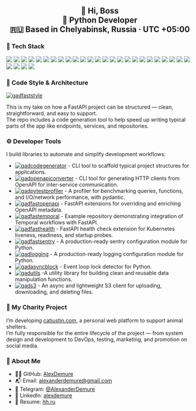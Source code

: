 <h2 align="center">
  <strong>👋 Hi, Boss</strong><br>
  <strong>🐍 Python Developer</strong><br>
  🇷🇺 Based in Chelyabinsk, Russia · UTC +05:00
</h2>

### 🧰 Tech Stack

<p align="left">
  <img src="https://img.shields.io/badge/Web-000?style=for-the-badge&logo=Google-Chrome&logoColor=white"/>
  <img src="https://img.shields.io/badge/Backend-000?style=for-the-badge&logo=serverfault&logoColor=white"/>
  <img src="https://img.shields.io/badge/Python-3776AB?style=for-the-badge&logo=python&logoColor=white"/>
  <img src="https://img.shields.io/badge/FastAPI-009688?style=for-the-badge&logo=fastapi&logoColor=white"/>
  <img src="https://img.shields.io/badge/SQLAlchemy-000000?style=for-the-badge&logo=sqlalchemy&logoColor=white"/>
  <img src="https://img.shields.io/badge/Pydantic-0892d0?style=for-the-badge&logo=pydantic&logoColor=white"/>
  <img src="https://img.shields.io/badge/UV-000?style=for-the-badge&logo=python&logoColor=white"/>
  <img src="https://img.shields.io/badge/Poetry-000?style=for-the-badge&logo=python&logoColor=white"/>
  <img src="https://img.shields.io/badge/PostgreSQL-336791?style=for-the-badge&logo=postgresql&logoColor=white"/>
  <img src="https://img.shields.io/badge/MongoDB-47A248?style=for-the-badge&logo=mongodb&logoColor=white"/>
  <img src="https://img.shields.io/badge/Redis-DC382D?style=for-the-badge&logo=redis&logoColor=white"/>
  <img src="https://img.shields.io/badge/Kafka-231F20?style=for-the-badge&logo=apachekafka&logoColor=white"/>
  <img src="https://img.shields.io/badge/RabbitMQ-FF6600?style=for-the-badge&logo=rabbitmq&logoColor=white"/>
  <img src="https://img.shields.io/badge/ClickHouse-000?style=for-the-badge&logo=clickhouse&logoColor=yellow"/>
  <img src="https://img.shields.io/badge/Docker-2496ED?style=for-the-badge&logo=docker&logoColor=white"/>
  <img src="https://img.shields.io/badge/Kubernetes-326CE5?style=for-the-badge&logo=kubernetes&logoColor=white"/>
  <img src="https://img.shields.io/badge/Git-F05032?style=for-the-badge&logo=git&logoColor=white"/>
  <img src="https://img.shields.io/badge/Sentry-362D59?style=for-the-badge&logo=sentry&logoColor=white"/>
  <img src="https://img.shields.io/badge/Grafana-F46800?style=for-the-badge&logo=grafana&logoColor=white"/>
  <img src="https://img.shields.io/badge/OpenTelemetry-000?style=for-the-badge&logo=opentelemetry&logoColor=white"/>
  <img src="https://img.shields.io/badge/Temporal-000?style=for-the-badge&logo=temporal&logoColor=white"/>
  <img src="https://img.shields.io/badge/React-61DAFB?style=for-the-badge&logo=react&logoColor=black"/>
  <img src="https://img.shields.io/badge/HTML5-E34F26?style=for-the-badge&logo=html5&logoColor=white"/>
  <img src="https://img.shields.io/badge/CSS3-1572B6?style=for-the-badge&logo=css3&logoColor=white"/>
  <img src="https://img.shields.io/badge/JavaScript-F7DF1E?style=for-the-badge&logo=javascript&logoColor=black"/>
  <img src="https://img.shields.io/badge/BPMN-000?style=for-the-badge&logoColor=white"/>
  <img src="https://img.shields.io/badge/Pytest-0A9EDC?style=for-the-badge&logo=pytest&logoColor=white"/>
  <img src="https://img.shields.io/badge/Microservices-000?style=for-the-badge&logo=dapr&logoColor=white"/>
  <img src="https://img.shields.io/badge/Refactoring-000?style=for-the-badge&logo=git&logoColor=white"/>
</p>

### 🧱 Code Style & Architecture

[![gadfaststyle](https://img.shields.io/badge/gadfaststyle-Style%20Guide-blue?style=for-the-badge&logo=fastapi&logoColor=white)](https://github.com/AlexDemure/gadfaststyle)

This is my take on how a FastAPI project can be structured — clean, straightforward, and easy to support.  
The repo includes a code generation tool to help speed up writing typical parts of the app like endpoints, services, and repositories.

### ⚙️ Developer Tools

I build libraries to automate and simplify development workflows:

- [![gadcodegenerator](https://img.shields.io/badge/gadcodegenerator-CLI-blue?logo=github)](https://github.com/AlexDemure/gadcodegenerator) - CLI tool to scaffold typical project structures for applications.
- [![gadopenapiconverter](https://img.shields.io/badge/gadopenapiconverter-CLI-blue?logo=github)](https://github.com/AlexDemure/gadopenapiconverter) - CLI tool for generating HTTP clients from OpenAPI for inter-service communication.
- [![gadpytestprofiler](https://img.shields.io/badge/gadpytestprofiler-Extension-lightgrey?logo=github)](https://github.com/AlexDemure/gadpytestprofiler) - A profiler for benchmarking queries, functions, and I/O/network performance, with pydantic.
- [![gadfastopenapi](https://img.shields.io/badge/gadfastopenapi-Extension-lightgrey?logo=github)](https://github.com/AlexDemure/gadfastopenapi) - FastAPI extensions for overriding and enriching OpenAPI metadata.
- [![gadfastemporal](https://img.shields.io/badge/gadfastemporal-Extension-lightgrey?logo=github)](https://github.com/AlexDemure/gadfastemporal) - Example repository demonstrating integration of Temporal workflows with FastAPI.
- [![gadfasthealth](https://img.shields.io/badge/gadfasthealth-Extension-lightgrey?logo=github)](https://github.com/AlexDemure/gadfasthealth) - FastAPI health check extension for Kubernetes liveness, readiness, and startup probes.
- [![gadfastsentry](https://img.shields.io/badge/gadfastsentry-Extension-lightgrey?logo=github)](https://github.com/AlexDemure/gadfastsentry) - A production-ready sentry configuration module for Python.
- [![gadlogging](https://img.shields.io/badge/gadlogging-Extension-lightgrey?logo=github)](https://github.com/AlexDemure/gadlogging) - A production-ready logging configuration module for Python.
- [![gadasyncblock](https://img.shields.io/badge/gadasyncblock-Extension-lightgrey?logo=github)](https://github.com/AlexDemure/gadasyncblock) - Event loop lock detector for Python.
- [![gadutils](https://img.shields.io/badge/gadutils-Extension-lightgrey?logo=github)](https://github.com/AlexDemure/gadutils) -A utility library for building clean and reusable data manipulation functions.
- [![gads3](https://img.shields.io/badge/gads3-Extension-lightgrey?logo=github)](https://github.com/AlexDemure/gads3) - An async and lightweight S3 client for uploading, downloading, and deleting files.

### 🐾 My Charity Project

I’m developing [catjustin.com](https://catjustin.com), a personal web platform to support animal shelters.  
I’m fully responsible for the entire lifecycle of the project — from system design and development to DevOps, testing, marketing, and promotion on social media.

### 👤 About Me

- 👨‍💻 GitHub: [AlexDemure](https://github.com/AlexDemure)
- 📬 Email: [alexanderdemure@gmail.com](mailto:alexanderdemure@gmail.com)
- 💬 Telegram: [@AlexanderDemure](https://t.me/AlexanderDemure)
- 🔗 LinkedIn: [alexdemure](https://www.linkedin.com/in/alexdemure/)
- 📄 Resume: [hh.ru](https://chelyabinsk.hh.ru/applicant/resumes/view?resume=15cd08aaff06be1afc0039ed1f74616a67346f)


